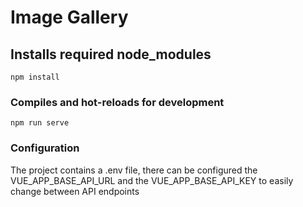 # Image Gallery

## Installs required node_modules

```
npm install
```

### Compiles and hot-reloads for development

```
npm run serve
```

### Configuration

The project contains a .env file, there can be configured the VUE_APP_BASE_API_URL and the VUE_APP_BASE_API_KEY to
easily change between API endpoints